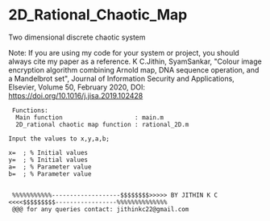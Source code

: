 # 2D_Rational_Chaotic_Map

Two dimensional discrete chaotic system

Note: If you are using my code for your system or project, you should always cite my paper as a reference. K C.Jithin, SyamSankar, "Colour image encryption algorithm combining Arnold map, DNA sequence operation, and a Mandelbrot set", Journal of Information Security and Applications, Elsevier, Volume 50, February 2020, DOI: https://doi.org/10.1016/j.jisa.2019.102428
     
     Functions:
      Main function                    : main.m
      2D_rational chaotic map function : rational_2D.m
  
    Input the values to x,y,a,b;

    x=  ; % Initial values
    y=  ; % Initial values
    a=  ; % Parameter value
    b=  ; % Parameter value
 
 
     %%%%%%%%%%%-------------------$$$$$$$$>>>>> BY JITHIN K C <<<<$$$$$$$$$-----------------%%%%%%%%%%%%%% 
     @@@ for any queries contact: jithinkc22@gmail.com

